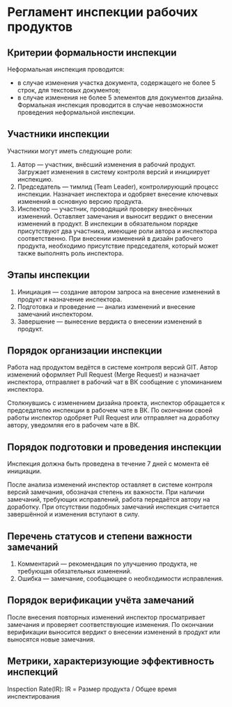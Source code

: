 # Регламент инспекции рабочих продуктов

## Критерии формальности инспекции

Неформальная инспекция проводится:

- в случае изменения участка документа, содержащего не более 5 строк, для текстовых документов;
- в случае изменения не более 5 элементов для документов дизайна.
  Формальная инспекция проводится в случае невозможности проведения неформальной инспекции.

## Участники инспекции

Участники могут иметь следующие роли:

1. Автор — участник, внёсший изменения в рабочий продукт. Загружает изменения в систему контроля версий и инициирует
   инспекцию.
2. Председатель — тимлид (Team Leader), контролирующий процесс инспекции. Назначает инспектора и одобряет внесение
   ключевых изменений в основную версию продукта.
3. Инспектор — участник, проводящий проверку внесённых изменений. Оставляет замечания и выносит вердикт о внесении
   изменений в продукт.
   В инспекции в обязательном порядке присутствуют два участника, имеющие роли автора и инспектора соответственно. При
   внесении изменений в дизайн рабочего продукта, необходимо присутствие председателя, который может также выполнять
   роль инспектора.

## Этапы инспекции

1. Инициация — создание автором запроса на внесение изменений в продукт и назначение инспектора.
2. Подготовка и проведение — анализ изменений и внесение замечаний инспектором.
3. Завершение — вынесение вердикта о внесении изменений в продукт.

## Порядок организации инспекции

Работа над продуктом ведётся в системе контроля версий GIT. Автор изменений оформляет Pull Request (Merge Request) и
назначает инспектора, отправляет в рабочий чат в ВК сообщение с упоминанием инспектора.

Столкнувшись с изменением дизайна проекта, инспектор обращается к председателю инспекции в рабочем чате в ВК. По
окончании своей работы инспектор одобряет Pull Request или отправляет на доработку автору, уведомляя его в рабочем чате
в ВК.

## Порядок подготовки и проведения инспекции

Инспекция должна быть проведена в течение 7 дней с момента её инициации.

После анализа изменений инспектор оставляет в системе контроля версий замечания, обозначая степень их важности. При
наличии замечаний, требующих исправлений, работа передаётся автору на доработку. При отсутствии подобных замечаний
инспекция считается завершённой и изменения вступают в силу.

## Перечень статусов и степени важности замечаний

1. Комментарий — рекомендация по улучшению продукта, не требующая обязательных изменений.
2. Ошибка — замечание, сообщающее о необходимости исправления.

## Порядок верификации учёта замечаний

После внесения повторных изменений инспектор просматривает замечания и проверяет соответствующие изменения. По окончании
верификации выносится вердикт о внесении изменений в продукт или выносятся новые замечания.

## Метрики, характеризующие эффективность инспекций

Inspection Rate(IR): IR = Размер продукта / Общее время инспектирования
